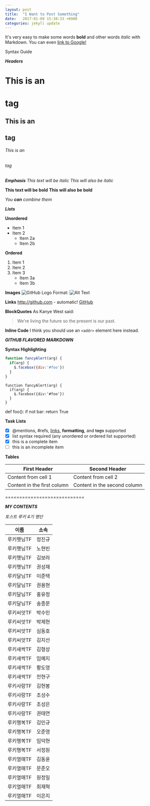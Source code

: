 ```yaml
---
layout: post
title:  "I Want to Post Something"
date:   2017-01-09 15:38:33 +0900
categories: jekyll update
---
```



It's very easy to make some words **bold** and other words *italic* with Markdown. You can even [link to Google!](http://google.com)

Syntax Guide

_**Headers**_
# This is an <h1> tag
## This is an <h2> tag
###### This is an <h6> tag

_**Emphasis**_
*This text will be italic*
_This will also be italic_

**This text will be bold**
__This will also be bold__

_You **can** combine them_

_**Lists**_

**Unordered**
* Item 1
* Item 2
  * Item 2a
  * Item 2b

**Ordered**
1. Item 1
2. Item 2
3. Item 3
   * Item 3a
   * Item 3b

**Images**
![GitHub Logo](/images/logo.png)
Format: ![Alt Text](url)

**Links**
http://github.com - automatic!
[GitHub](http://github.com)

**BlockQuotes**
As Kanye West said:

> We're living the future so
> the present is our past.

**Inline Code**
I think you should use an
`<addr>` element here instead.


_**GITHUB FLAVORED MARKDOWN**_

**Syntax Highlighting**

```javascript
function fancyAlert(arg) {
  if(arg) {
    $.facebox({div:'#foo'})
  }
}
```

    function fancyAlert(arg) {
      if(arg) {
        $.facebox({div:'#foo'})
      }
    }

def foo():
    if not bar:
        return True


**Task Lists**
- [x] @mentions, #refs, [links](), **formatting**, and <del>tags</del> supported
- [x] list syntax required (any unordered or ordered list supported)
- [x] this is a complete item
- [ ] this is an incomplete item

**Tables**

First Header | Second Header
------------ | -------------
Content from cell 1 | Content from cell 2
Content in the first column | Content in the second column


============================

_**MY CONTENTS**_

*토스트 루키 4기 명단*

이름  |  소속 
----- | -----
루키햇님TF | 정진규
루키햇님TF | 노현빈
루키햇님TF | 김보라
루키햇님TF | 권성재
루키달님TF | 이준택
루키달님TF | 권용현
루키달님TF | 홍유정
루키달님TF | 송종문
루키씨앗TF | 박수민
루키씨앗TF | 박제현
루키씨앗TF | 심동호
루키씨앗TF | 김지선
루키새싹TF | 김형상
루키새싹TF | 임예지
루키새싹TF | 황도영
루키새싹TF | 전현구
루키사랑TF | 김현봉
루키사랑TF | 조성수
루키사랑TF | 조성은
루키사랑TF | 권태연
루키행복TF | 김민규
루키행복TF | 오준영
루키행복TF | 임덕현
루키행복TF | 서정원
루키열매TF | 김동윤
루키열매TF | 문준오
루키열매TF | 원정일
루키열매TF | 최재혁
루키열매TF | 이은지